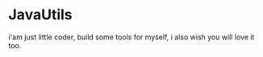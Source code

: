 JavaUtils
=========

i'am just little coder, build some tools for myself, i also wish you will love it too.
